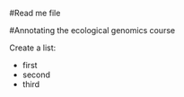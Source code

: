 #Read me file

#Annotating the ecological genomics course

Create a list:   
* first   
* second   
* third   